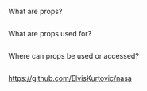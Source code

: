 What are props?
<!-- enter you answer in the space below -->
```

```

What are props used for?
<!-- enter you answer in the space below -->
```

```

Where can props be used or accessed?
<!-- enter you answer in the space below -->
```

```
https://github.com/ElvisKurtovic/nasa